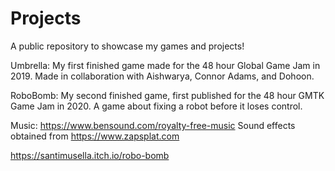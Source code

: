 # Projects

A public repository to showcase my games and projects!


Umbrella:
My first finished game made for the 48 hour Global Game Jam in 2019. Made in collaboration with Aishwarya, Connor Adams, and Dohoon.



RoboBomb:
My second finished game, first published for the 48 hour GMTK Game Jam in 2020. A game about fixing a robot before it loses control.

Music: https://www.bensound.com/royalty-free-music 
Sound effects obtained from https://www.zapsplat.com

https://santimusella.itch.io/robo-bomb
